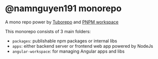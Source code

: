# @namnguyen191 monorepo

A mono repo power by [Tuborepo](https://turbo.build/) and [PNPM workspace](https://pnpm.io/workspaces)

This monorepo consists of 3 main folders:

- `packages`: publishable npm packages or internal libs
- `apps`: either backend server or frontend web app powered by NodeJs
- `angular-workspace`: for managing Angular apps and libs
